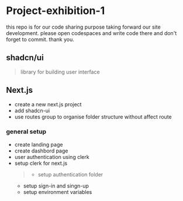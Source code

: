 # Project-exhibition-1

this repo is for our code sharing purpose taking forward our site development.
please open codespaces and write code there and don't forget to commit.
thank you.

## shadcn/ui

> library for building user interface

## Next.js

- create a new next.js project
- add shadcn-ui
- use routes group to organise folder structure without affect route

### general setup

- create landing page
- create dashbord page
- user authentication using clerk
- setup clerk for next.js
  > - setup authentication folder
  - setup sign-in and singn-up
  - setup environment variables
